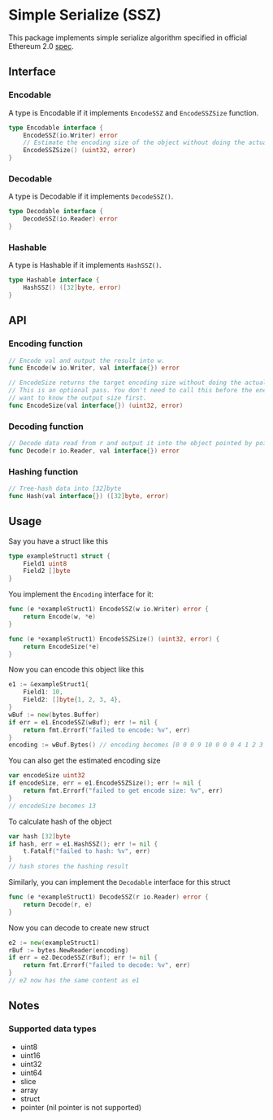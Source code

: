 # Simple Serialize (SSZ)

This package implements simple serialize algorithm specified in official Ethereum 2.0 [spec](https://github.com/ethereum/eth2.0-specs/blob/master/specs/simple-serialize.md).

## Interface

### Encodable
A type is Encodable if it implements `EncodeSSZ` and `EncodeSSZSize` function.

```go
type Encodable interface {
	EncodeSSZ(io.Writer) error
	// Estimate the encoding size of the object without doing the actual encoding
	EncodeSSZSize() (uint32, error)
}
```

### Decodable
A type is Decodable if it implements `DecodeSSZ()`.
```go
type Decodable interface {
	DecodeSSZ(io.Reader) error
}
```

### Hashable
A type is Hashable if it implements `HashSSZ()`.
```go
type Hashable interface {
	HashSSZ() ([32]byte, error)
}
```

## API

### Encoding function

```go
// Encode val and output the result into w.
func Encode(w io.Writer, val interface{}) error
```

```go
// EncodeSize returns the target encoding size without doing the actual encoding.
// This is an optional pass. You don't need to call this before the encoding unless you
// want to know the output size first.
func EncodeSize(val interface{}) (uint32, error)
```

### Decoding function
```go
// Decode data read from r and output it into the object pointed by pointer val.
func Decode(r io.Reader, val interface{}) error
```

### Hashing function
```go
// Tree-hash data into [32]byte
func Hash(val interface{}) ([32]byte, error)
````

## Usage

Say you have a struct like this
```go
type exampleStruct1 struct {
	Field1 uint8
	Field2 []byte
}
````

You implement the `Encoding` interface for it:

```go
func (e *exampleStruct1) EncodeSSZ(w io.Writer) error {
	return Encode(w, *e)
}

func (e *exampleStruct1) EncodeSSZSize() (uint32, error) {
	return EncodeSize(*e)
}
```

Now you can encode this object like this
```go
e1 := &exampleStruct1{
    Field1: 10,
    Field2: []byte{1, 2, 3, 4},
}
wBuf := new(bytes.Buffer)
if err = e1.EncodeSSZ(wBuf); err != nil {
    return fmt.Errorf("failed to encode: %v", err)
}
encoding := wBuf.Bytes() // encoding becomes [0 0 0 9 10 0 0 0 4 1 2 3 4]
```

You can also get the estimated encoding size
```go
var encodeSize uint32
if encodeSize, err = e1.EncodeSSZSize(); err != nil {
    return fmt.Errorf("failed to get encode size: %v", err)
}
// encodeSize becomes 13
```

To calculate hash of the object
```go
var hash [32]byte
if hash, err = e1.HashSSZ(); err != nil {
    t.Fatalf("failed to hash: %v", err)
}
// hash stores the hashing result
```

Similarly, you can implement the `Decodable` interface for this struct

```go
func (e *exampleStruct1) DecodeSSZ(r io.Reader) error {
	return Decode(r, e)
}
```

Now you can decode to create new struct

```go
e2 := new(exampleStruct1)
rBuf := bytes.NewReader(encoding)
if err = e2.DecodeSSZ(rBuf); err != nil {
    return fmt.Errorf("failed to decode: %v", err)
}
// e2 now has the same content as e1
```

## Notes

### Supported data types
- uint8
- uint16
- uint32
- uint64
- slice
- array
- struct
- pointer (nil pointer is not supported)

